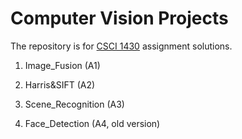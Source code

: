 # Computer Vision Projects
The repository is for  [CSCI 1430](https://browncsci1430.github.io/webpage/) assignment solutions. 
  
1. Image_Fusion (A1)
 
2. Harris&SIFT (A2)
 
3. Scene_Recognition (A3)
 
4. Face_Detection (A4, old version)
